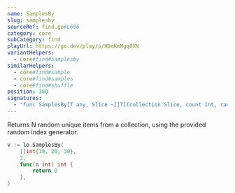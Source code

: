 ```yaml
---
name: SamplesBy
slug: samplesby
sourceRef: find.go#L686
category: core
subCategory: find
playUrl: https://go.dev/play/p/HDmKmMgq0XN
variantHelpers:
  - core#find#samplesby
similarHelpers:
  - core#find#sample
  - core#find#samples
  - core#find#shuffle
position: 380
signatures:
  - "func SamplesBy[T any, Slice ~[]T](collection Slice, count int, randomIntGenerator randomIntGenerator) Slice"
---
```


Returns N random unique items from a collection, using the provided random index generator.

```go
v := lo.SamplesBy(
    []int{10, 20, 30},
    2,
    func(n int) int {
        return 0
    },
)
```


